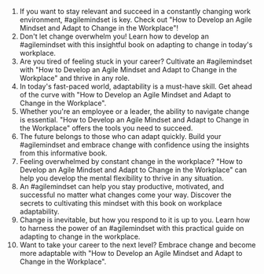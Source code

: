 1. If you want to stay relevant and succeed in a constantly changing work environment, #agilemindset is key. Check out "How to Develop an Agile Mindset and Adapt to Change in the Workplace"!
2. Don't let change overwhelm you! Learn how to develop an #agilemindset with this insightful book on adapting to change in today's workplace.
3. Are you tired of feeling stuck in your career? Cultivate an #agilemindset with "How to Develop an Agile Mindset and Adapt to Change in the Workplace" and thrive in any role.
4. In today's fast-paced world, adaptability is a must-have skill. Get ahead of the curve with "How to Develop an Agile Mindset and Adapt to Change in the Workplace".
5. Whether you're an employee or a leader, the ability to navigate change is essential. "How to Develop an Agile Mindset and Adapt to Change in the Workplace" offers the tools you need to succeed.
6. The future belongs to those who can adapt quickly. Build your #agilemindset and embrace change with confidence using the insights from this informative book.
7. Feeling overwhelmed by constant change in the workplace? "How to Develop an Agile Mindset and Adapt to Change in the Workplace" can help you develop the mental flexibility to thrive in any situation.
8. An #agilemindset can help you stay productive, motivated, and successful no matter what changes come your way. Discover the secrets to cultivating this mindset with this book on workplace adaptability.
9. Change is inevitable, but how you respond to it is up to you. Learn how to harness the power of an #agilemindset with this practical guide on adapting to change in the workplace.
10. Want to take your career to the next level? Embrace change and become more adaptable with "How to Develop an Agile Mindset and Adapt to Change in the Workplace".
